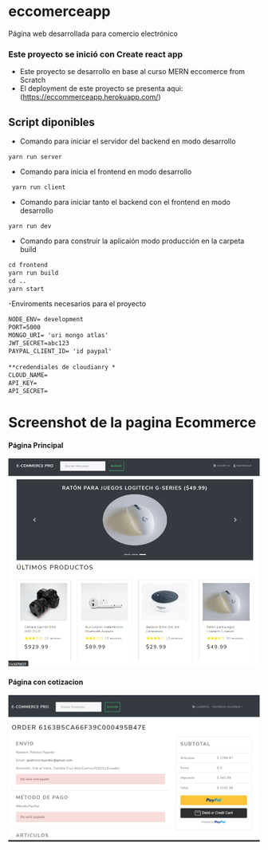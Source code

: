 # eccomerceapp

Página web desarrollada para comercio electrónico

### Este proyecto se inició con Create react app

- Este proyecto se desarrollo en base al curso MERN eccomerce from Scratch
- El deployment de este proyecto se presenta aqui: (https://eccommerceapp.herokuapp.com/)

## Script diponibles

- Comando para iniciar el servidor del backend en modo desarrollo

```
yarn run server
```

- Comando para inicia el frontend en modo desarrollo

```
 yarn run client
```

- Comando para iniciar tanto el backend con el frontend en modo desarrollo

```
yarn run dev
```

- Comando para construir la aplicaión modo producción en la carpeta build

```
cd frontend
yarn run build
cd ..
yarn start
```

-Enviroments necesarios para el proyecto

```
NODE_ENV= development
PORT=5000
MONGO_URI= 'uri mongo atlas'
JWT_SECRET=abc123
PAYPAL_CLIENT_ID= 'id paypal'

**credendiales de cloudianry *
CLOUD_NAME=
API_KEY=
API_SECRET=
```

# Screenshot de la pagina Ecommerce

#### Página Principal

![Página Principal](/screenshot/pagina1.png)

#### Página con cotizacion

![Página con la consulta](/screenshot/pagina2.png)
